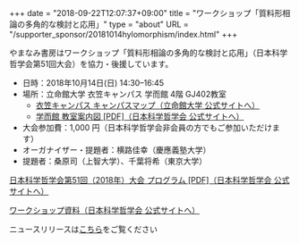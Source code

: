 +++
date = "2018-09-22T12:07:37+09:00"
title = "ワークショップ「質料形相論の多角的な検討と応用」"
type = "about"
URL = "/supporter_sponsor/20181014hylomorphism/index.html"
+++

やまなみ書房はワークショップ「質料形相論の多角的な検討と応用」（日本科学哲学会第51回大会）を協力・後援しています。

* 日時：2018年10月14日(日)  14:30–16:45
* 場所：立命館大学 衣笠キャンパス 学而館 4階 GJ402教室
    * [衣笠キャンパス キャンパスマップ（立命館大学 公式サイトへ）](http://www.ritsumei.ac.jp/campusmap/kinugasa/)
    * [学而館 教室案内図 [PDF]（日本科学哲学会 公式サイトへ）](http://pssj.info/program/program_data/51/map.pdf)
* 大会参加費：1,000 円（日本科学哲学会非会員の方でもご参加いただけます）
* オーガナイザー・提題者：横路佳幸（慶應義塾大学）
* 提題者：桑原司（上智大学）、千葉将希（東京大学）


[日本科学哲学会第51回（2018年）大会 プログラム [PDF]（日本科学哲学会 公式サイトへ）](http://pssj.info/program/program_data/51/program51.pdf)

[ワークショップ資料（日本科学哲学会 公式サイトへ）](http://pssj.info/program/program_data/51/ws/index.html)


ニュースリリースは[こちら](/news/20180922hylomorphism/)をご覧ください


<script type="application/ld+json">
{
	"@context": "http://schema.org",
	"@type": "Event",
	"name" : "ワークショップ「質料形相論の多角的な検討と応用」",
	"description": "やまなみ書房はワークショップ「質料形相論の多角的な検討と応用」（日本科学哲学会第51回大会）を協力・後援しています。",
	"location": {
		"@type": "Place",
		"address": {
			"@type": "PostalAddress",
			"addressLocality": "Kyoto, Japan",
			"postalCode": "603-8577",
			"streetAddress": "Ritsumeikan University Gakujikan-hall Room GJ402, 56-1 Toji-in Kitamachi, Kita-ku, Kyoto",
			"addressCountry" : "JP"
		},
		"name": "立命館大学 衣笠キャンパス 学而館 4階 GJ402教室"
	},
	"organizer": {
		"@type": "Person",
		"name": "横路佳幸",
		"affiliation": {
			"@type" : "Organization",
			"name" : "慶應義塾大学"
		}
	},
	"performer": [
		{
			"@type": "Person",
			"name": "横路佳幸",
			"affiliation": {
				"@type" : "Organization",
				"name" : "慶應義塾大学"
			}
		},
		{
			"@type": "Person",
			"name": "桑原司",
			"affiliation": {
				"@type" : "Organization",
				"name" : "上智大学"
			}
		},
		{
			"@type": "Person",
			"name": "千葉将希",
			"affiliation": {
				"@type" : "Organization",
				"name" : "東京大学"
			}
		}
	],
	"startDate": "2018-10-14T14:30:00+09:00",
	"endDate": "2018-10-14T16:45:00+09:00",
	"sponsor" : {
		"@type" : "Organization",
		"name" : ["やまなみ書房", "Yamanami Books"]
	},
	"offers": {
		"@type": "Offer",
		"price": "1000",
		"priceCurrency": "JPY",
		"availability": "http://schema.org/InStock",
		"url": "http://pssj.info/program/program.html",
		"validFrom": "2018-10-12T18:30:00+09:00"
	},
	"image": "https://www.yamanami.tokyo/images/misc/20181014hylomorphism_ol.png",
	"url": "https://www.yamanami.tokyo/support/20181014hylomorphism/"
}
</script>
